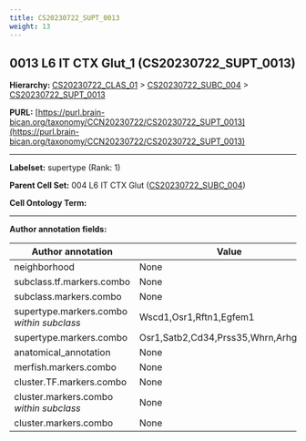 ```yaml
---
title: CS20230722_SUPT_0013
weight: 13
---
```

## 0013 L6 IT CTX Glut_1 (CS20230722_SUPT_0013)
<b>Hierarchy: </b>
[CS20230722_CLAS_01](../CS20230722_CLAS_01) >
[CS20230722_SUBC_004](../CS20230722_SUBC_004) >
[CS20230722_SUPT_0013](../CS20230722_SUPT_0013)

**PURL:** [https://purl.brain-bican.org/taxonomy/CCN20230722/CS20230722_SUPT_0013](https://purl.brain-bican.org/taxonomy/CCN20230722/CS20230722_SUPT_0013)

---


**Labelset:** supertype (Rank: 1)

**Parent Cell Set:** 004 L6 IT CTX Glut ([CS20230722_SUBC_004](../CS20230722_SUBC_004))



**Cell Ontology Term:** 

[MARKER GENES.]: #


---

[TRANSFERRED ANNOTATIONS.]: #


[AUTHOR ANNOTATION FIELDS.]: #


**Author annotation fields:**

| Author annotation | Value |
|-------------------|-------|
|neighborhood|None|
|subclass.tf.markers.combo|None|
|subclass.markers.combo|None|
|supertype.markers.combo _within subclass_|Wscd1,Osr1,Rftn1,Egfem1|
|supertype.markers.combo|Osr1,Satb2,Cd34,Prss35,Whrn,Arhgap15|
|anatomical_annotation|None|
|merfish.markers.combo|None|
|cluster.TF.markers.combo|None|
|cluster.markers.combo _within subclass_|None|
|cluster.markers.combo|None|
